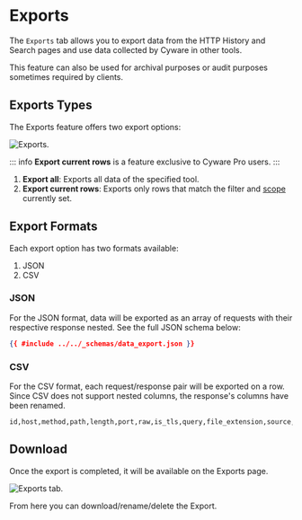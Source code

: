 # Exports

The `Exports` tab allows you to export data from the HTTP History and Search pages and use data collected by Cyware in other tools.

This feature can also be used for archival purposes or audit purposes sometimes required by clients.

## Exports Types

The Exports feature offers two export options:

<img alt="Exports." src="/_images/export_types.png" center/>

::: info
**Export current rows** is a feature exclusive to Cyware Pro users.
:::

1. **Export all**: Exports all data of the specified tool.
2. **Export current rows**: Exports only rows that match the filter and [scope](/reference/features/overview/scope.md) currently set.

## Export Formats

Each export option has two formats available:

1. JSON
2. CSV

### JSON

For the JSON format, data will be exported as an array of requests with their respective response nested. See the full JSON schema below:

  ```json
  {{ #include ../../_schemas/data_export.json }}
  ```

### CSV

For the CSV format, each request/response pair will be exported on a row. Since CSV does not support nested columns, the response's columns have been renamed.

  ```csv
  id,host,method,path,length,port,raw,is_tls,query,file_extension,source,alteration,edited,parent_id,created_at,response_id,response_status_code,response_raw,response_length,response_alteration,response_edited,response_parent_id,response_created_at
  ```

## Download

Once the export is completed, it will be available on the Exports page.

<img alt="Exports tab." src="/_images/exports_tab.png">

From here you can download/rename/delete the Export.
